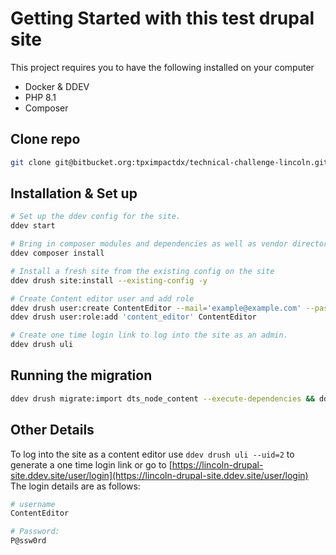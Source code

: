 # Getting Started with this test drupal site

This project requires you to have the following installed on your computer
- Docker & DDEV
- PHP 8.1
- Composer


## Clone repo
```bash
git clone git@bitbucket.org:tpximpactdx/technical-challenge-lincoln.git lincoln-drupal-site
```
## Installation & Set up

```bash
# Set up the ddev config for the site.
ddev start

# Bring in composer modules and dependencies as well as vendor directory.
ddev composer install

# Install a fresh site from the existing config on the site
ddev drush site:install --existing-config -y

# Create Content editor user and add role
ddev drush user:create ContentEditor --mail='example@example.com' --password='P@ssw0rd'
ddev drush user:role:add 'content_editor' ContentEditor

# Create one time login link to log into the site as an admin.
ddev drush uli
```

## Running the migration
```bash
ddev drush migrate:import dts_node_content --execute-dependencies && ddev drush cr
```

## Other Details
To log into the site as a content editor use `ddev drush uli --uid=2` to generate a one time login link or
go to [https://lincoln-drupal-site.ddev.site/user/login](https://lincoln-drupal-site.ddev.site/user/login) The login details
are as follows:

```bash
# username
ContentEditor

# Password:
P@ssw0rd
```

